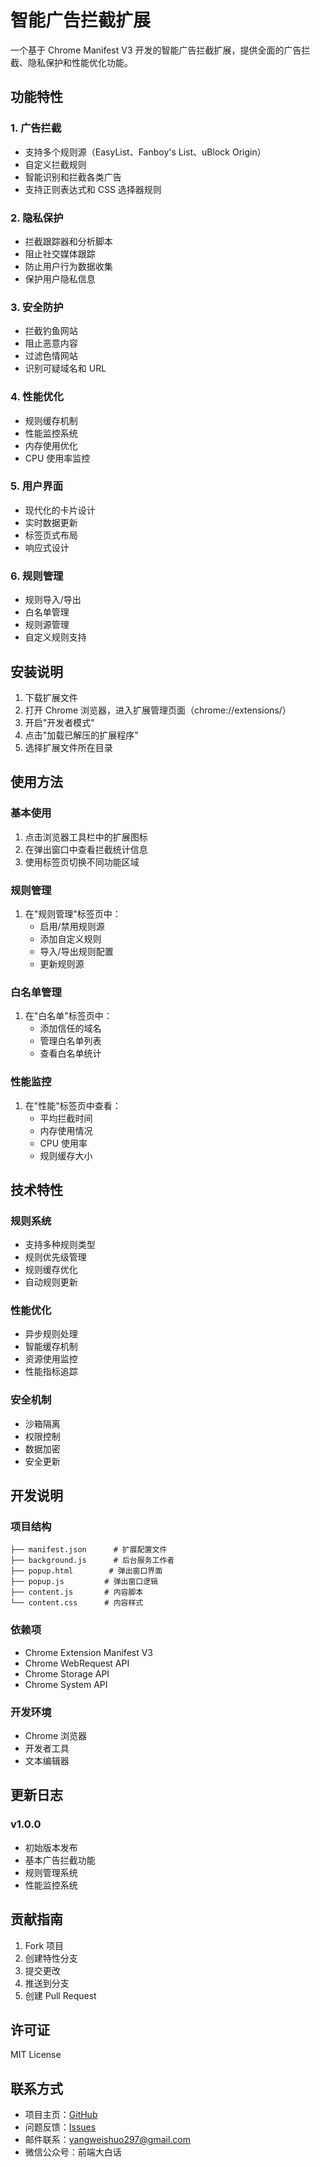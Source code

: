 # 智能广告拦截扩展

一个基于 Chrome Manifest V3 开发的智能广告拦截扩展，提供全面的广告拦截、隐私保护和性能优化功能。

## 功能特性

### 1. 广告拦截
- 支持多个规则源（EasyList、Fanboy's List、uBlock Origin）
- 自定义拦截规则
- 智能识别和拦截各类广告
- 支持正则表达式和 CSS 选择器规则

### 2. 隐私保护
- 拦截跟踪器和分析脚本
- 阻止社交媒体跟踪
- 防止用户行为数据收集
- 保护用户隐私信息

### 3. 安全防护
- 拦截钓鱼网站
- 阻止恶意内容
- 过滤色情网站
- 识别可疑域名和 URL

### 4. 性能优化
- 规则缓存机制
- 性能监控系统
- 内存使用优化
- CPU 使用率监控

### 5. 用户界面
- 现代化的卡片设计
- 实时数据更新
- 标签页式布局
- 响应式设计

### 6. 规则管理
- 规则导入/导出
- 白名单管理
- 规则源管理
- 自定义规则支持

## 安装说明

1. 下载扩展文件
2. 打开 Chrome 浏览器，进入扩展管理页面（chrome://extensions/）
3. 开启"开发者模式"
4. 点击"加载已解压的扩展程序"
5. 选择扩展文件所在目录

## 使用方法

### 基本使用
1. 点击浏览器工具栏中的扩展图标
2. 在弹出窗口中查看拦截统计信息
3. 使用标签页切换不同功能区域

### 规则管理
1. 在"规则管理"标签页中：
   - 启用/禁用规则源
   - 添加自定义规则
   - 导入/导出规则配置
   - 更新规则源

### 白名单管理
1. 在"白名单"标签页中：
   - 添加信任的域名
   - 管理白名单列表
   - 查看白名单统计

### 性能监控
1. 在"性能"标签页中查看：
   - 平均拦截时间
   - 内存使用情况
   - CPU 使用率
   - 规则缓存大小

## 技术特性

### 规则系统
- 支持多种规则类型
- 规则优先级管理
- 规则缓存优化
- 自动规则更新

### 性能优化
- 异步规则处理
- 智能缓存机制
- 资源使用监控
- 性能指标追踪

### 安全机制
- 沙箱隔离
- 权限控制
- 数据加密
- 安全更新

## 开发说明

### 项目结构
```
├── manifest.json      # 扩展配置文件
├── background.js      # 后台服务工作者
├── popup.html        # 弹出窗口界面
├── popup.js         # 弹出窗口逻辑
├── content.js       # 内容脚本
└── content.css      # 内容样式
```

### 依赖项
- Chrome Extension Manifest V3
- Chrome WebRequest API
- Chrome Storage API
- Chrome System API

### 开发环境
- Chrome 浏览器
- 开发者工具
- 文本编辑器

## 更新日志

### v1.0.0
- 初始版本发布
- 基本广告拦截功能
- 规则管理系统
- 性能监控系统

## 贡献指南

1. Fork 项目
2. 创建特性分支
3. 提交更改
4. 推送到分支
5. 创建 Pull Request

## 许可证

MIT License

## 联系方式

- 项目主页：[GitHub](https://github.com/yangweishuo/ad-blocker)
- 问题反馈：[Issues](https://github.com/yangweishuo/ad-blocker/issues)
- 邮件联系：yangweishuo297@gmail.com
- 微信公众号：前端大白话